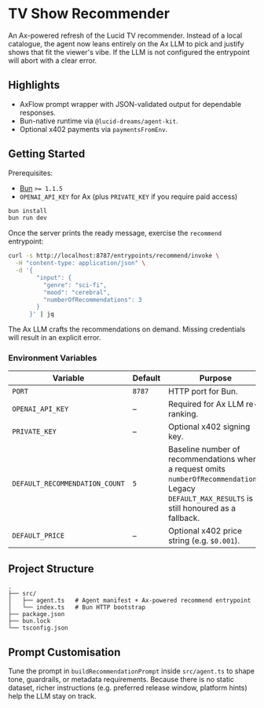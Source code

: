 # TV Show Recommender

An Ax-powered refresh of the Lucid TV recommender. Instead of a local catalogue, the agent now leans entirely on the Ax LLM to pick and justify shows that fit the viewer's vibe. If the LLM is not configured the entrypoint will abort with a clear error.

## Highlights
- AxFlow prompt wrapper with JSON-validated output for dependable responses.
- Bun-native runtime via `@lucid-dreams/agent-kit`.
- Optional x402 payments via `paymentsFromEnv`.

## Getting Started

Prerequisites:
- [Bun](https://bun.sh) `>= 1.1.5`
- `OPENAI_API_KEY` for Ax (plus `PRIVATE_KEY` if you require paid access)

```bash
bun install
bun run dev
```

Once the server prints the ready message, exercise the `recommend` entrypoint:

```bash
curl -s http://localhost:8787/entrypoints/recommend/invoke \
  -H "content-type: application/json" \
  -d '{
        "input": {
          "genre": "sci-fi",
          "mood": "cerebral",
          "numberOfRecommendations": 3
        }
      }' | jq
```

The Ax LLM crafts the recommendations on demand. Missing credentials will result in an explicit error.

### Environment Variables

| Variable              | Default | Purpose |
| --------------------- | ------- | ------- |
| `PORT`                | `8787`  | HTTP port for Bun. |
| `OPENAI_API_KEY`      | –       | Required for Ax LLM re-ranking. |
| `PRIVATE_KEY`         | –       | Optional x402 signing key. |
| `DEFAULT_RECOMMENDATION_COUNT` | `5`     | Baseline number of recommendations when a request omits `numberOfRecommendations`. Legacy `DEFAULT_MAX_RESULTS` is still honoured as a fallback. |
| `DEFAULT_PRICE`       | –       | Optional x402 price string (e.g. `$0.001`). |

## Project Structure

```
.
├── src/
│   ├── agent.ts   # Agent manifest + Ax-powered recommend entrypoint
│   └── index.ts   # Bun HTTP bootstrap
├── package.json
├── bun.lock
└── tsconfig.json
```

## Prompt Customisation

Tune the prompt in `buildRecommendationPrompt` inside `src/agent.ts` to shape tone, guardrails, or metadata requirements. Because there is no static dataset, richer instructions (e.g. preferred release window, platform hints) help the LLM stay on track.
